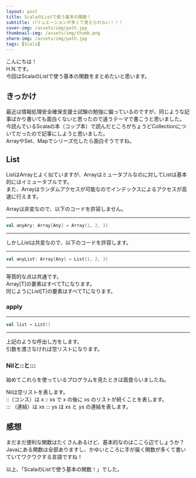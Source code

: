 ```yaml
---
layout: post
title: ScalaのListで使う基本の関数！
subtitle: バリュエーションが多くて覚えられない！！！
cover-img: /assets/img/path.jpg
thumbnail-img: /assets/img/thumb.png
share-img: /assets/img/path.jpg
tags: [Scala]
---
```


こんにちは！  
H.N.です。  
今回はScalaのListで使う基本の関数をまとめたいと思います。

## きっかけ
最近は情報処理安全確保支援士試験の勉強に偏っているのですが、同じような記事ばかり書いても面白くないと思ったので違うテーマで書こうと思いました。  
今読んでいるScalaの本（コップ本）で読んだところがちょうどCollectionについてだったので記事にしようと思いました。  
ArrayやSet、Mapでシリーズ化したら面白そうですね。

## List

ListはArrayとよく似ていますが、Arrayはミュータブルなのに対してListは基本的にはイミュータブルです。  
また、Arrayはランダムアクセスが可能なのでインデックスによるアクセスが高速に行えます。

Arrayは非変なので、以下のコードを許容しません。

---
```Scala
val anyAry: Array[Any] = Array(1, 2, 3)
```
---

しかしListは共変なので、以下のコードを許容します。

---
```Scala
val anyList: Array[Any] = List(1, 2, 3)
```
---

等質的な点は共通です。  
Array[T]の要素はすべてTになります。  
同じようにList[T]の要素はすべてTになります。  

### apply

---
```Scala
val list = List()
```
---

上記のような呼出し方をします。  
引数を渡さなければ空リストになります。

### Nilと::と:::
始めてこれらを使っているプログラムを見たときは面食らいましたね。

Nilは空リストを表します。  
::（コンス）は x :: xs で x の後に xs のリストが続くことを表します。  
::: （連結）は xs ::: ys は xs と ys の連結を表します。

## 感想
まだまだ便利な関数はたくさんあるけど、基本的なのはここら辺でしょうか？  
Javaにある関数は全部ありますし、かゆいところに手が届く関数が多くて書いていてワクワクする言語ですね！

以上、「ScalaのListで使う基本の関数！」でした。
